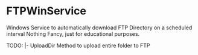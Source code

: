 # FTPWinService
Windows Service to automatically download FTP Directory on a scheduled interval
    Nothing Fancy, just for educational purposes.


TODO:
  |- UploadDir Method to upload entire folder to FTP
